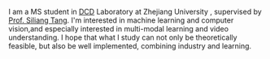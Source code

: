 
I am a MS student in [DCD](https://person.zju.edu.cn/yzhuang#582305) Laboratory at Zhejiang University , supervised by [Prof. Siliang Tang](https://person.zju.edu.cn/siliang). 
I'm interested in machine learning and computer vision,and especially interested in multi-modal learning and video understanding. I hope that what I study can not only be theoretically feasible, but also be well implemented, combining industry and learning. 

